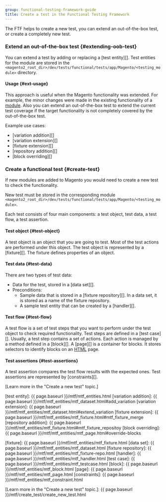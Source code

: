 ```yaml
---
group: functional-testing-framework-guide
title: Create a test in the Functional Testing Framework
---
```


The FTF helps to create a new test, you can extend an out-of-the-box test, or create a completely new test.

### Extend an out-of-the-box test {#extending-oob-test}

You can extend a test by adding or replacing a [test entity][]. Test entities for the module are stored in the `<magento2_root_dir>/dev/tests/functional/tests/app/Magento/<testing_module>` directory.

#### Usage {#ext-usage}

This approach is useful when the Magento functionality was extended. For example, the minor changes were made in the existing functionality of a [module](https://glossary.magento.com/module). Also you can extend an out-of-the-box test to extend the current test coverage if the target functionality is not completely covered by the out-of-the-box test.

Example use cases:

- [variation addition][]
- [variation extension][]
- [fixture extension][]
- [repository addition][]
- [block overriding][]

### Create a functional test {#create-test}

If new modules are added to Magento you would need to create a new test to check the functionality.

New test must be stored in the corresponding module `<magento2_root_dir>/dev/tests/functional/tests/app/Magento/<testing_module>`.

Each test consists of four main components: a test object, test data, a test flow, a test assertion.

#### Test object {#test-object}

A test object is an object that you are going to test. Most of the test actions are performed under this object.
The test object is represented by a [fixture][].  The fixture defines properties of an object.

#### Test data {#test-data}

There are two types of test data:

 - Data for the test, stored in a [data set][].
 - Preconditions:
    - Sample data that is stored in a [fixture repository][]. In a data set, it is stored as a name of the fixture repository. 
    - A sample test entity that can be created by a [handler][].

#### Test flow {#test-flow}

A test flow is a set of test steps that you want to perform under the test object to check required functionality. Test steps are defined in a [test case][]. Usually, a test step contains a set of actions. Each action is managed by a method defined in a [block][]. A [page][] is a container for blocks. It stores selectors to identify blocks on an [HTML](https://glossary.magento.com/html) page. 

#### Test assertions {#test-assertions}

A test assertion compares the test flow results with the expected ones. Test assertions are represented by [constraints][].

[Learn more in the "Create a new test" topic.]

<!-- LINK DEFINITIONS -->

[test entity]: {{ page.baseurl }}/mtf/mtf_entities.html
[variation addition]: {{ page.baseurl }}/mtf/mtf_entities/mtf_dataset.html#add_variation
[variation extension]: {{ page.baseurl }}/mtf/mtf_entities/mtf_dataset.html#extend_variation
[fixture extension]: {{ page.baseurl }}/mtf/mtf_entities/mtf_fixture.html#mtf_fixture_merge
[repository addition]: {{ page.baseurl }}/mtf/mtf_entities/mtf_fixture.html#mtf_fixture_repositoy
[block overriding]: {{ page.baseurl }}/mtf/mtf_entities/mtf_page.html#override-blocks

[fixture]: {{ page.baseurl }}/mtf/mtf_entities/mtf_fixture.html
[data set]: {{ page.baseurl }}/mtf/mtf_entities/mtf_dataset.html
[fixture repository]: {{ page.baseurl }}/mtf/mtf_entities/mtf_fixture-repo.html
[handler]: {{ page.baseurl }}/mtf/mtf_entities/mtf_handler.html
[test case]: {{ page.baseurl }}/mtf/mtf_entities/mtf_testcase.html
[block]: {{ page.baseurl }}/mtf/mtf_entities/mtf_block.html
[page]: {{ page.baseurl }}/mtf/mtf_entities/mtf_page.html
[constraints]: {{ page.baseurl }}/mtf/mtf_entities/mtf_constraint.html

[Learn more in the "Create a new test" topic.]: {{ page.baseurl }}/mtf/create_test/create_new_test.html
